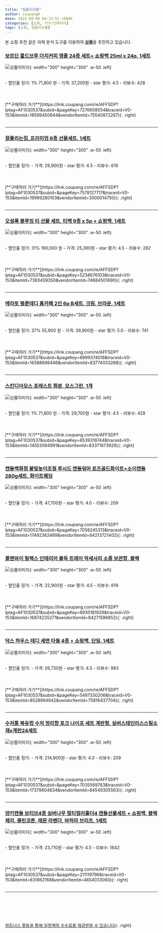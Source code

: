 ```yaml
---
title: "집들이선물"
author: coupang6
date: 2023-09-08 04:33:51 +0800
categories: [쇼핑, 가구/인테리어]
tags: [쇼핑, 집들이선물]
---
```


본 쇼핑 추천 글은 자체 분석 도구를 이용하여 [**상품**](https://link.coupang.com/a/bao1ui)을 추천하고 있습니다.

### [보르딘 콜드브루 더치커피 앰플 24종 세트+ 쇼핑백 25ml x 24p, 1세트](https://link.coupang.com/re/AFFSDP?lptag=AF1030537&subid=&pageKey=7276608054&traceid=V0-153&itemId=18569450844&vendorItemId=75540872267)

![상품이미지](https://thumbnail7.coupangcdn.com/thumbnails/remote/230x230ex/image/retail/images/1170893581062443-373be39d-dce1-4f42-8d42-b143f836491d.jpg){: width="300" height="300" .w-50 .left}


<br>
- 할인율 정가: 1%  71,800   원
- 가격: 37,200원
- star 평가: 4.5
- 리뷰수: 428
<br>
<br>
<br>
<br>
[**구매하러 가기**](https://link.coupang.com/re/AFFSDP?lptag=AF1030537&subid=&pageKey=7276608054&traceid=V0-153&itemId=18569450844&vendorItemId=75540872267){: .right}
<br>
<br>

---

### [잘풀리는집_프리미엄 6종 선물세트, 1세트](https://link.coupang.com/re/AFFSDP?lptag=AF1030537&subid=&pageKey=7578127717&traceid=V0-153&itemId=19999280103&vendorItemId=3000014750)

![상품이미지](https://thumbnail9.coupangcdn.com/thumbnails/remote/230x230ex/image/retail/images/1138037935853280-56d75b7c-ab4d-4c15-8f9a-9e7ee6202cdb.jpg){: width="300" height="300" .w-50 .left}


<br>
- 할인율 정가: 
- 가격: 29,900원
- star 평가: 4.5
- 리뷰수: 619
<br>
<br>
<br>
<br>
[**구매하러 가기**](https://link.coupang.com/re/AFFSDP?lptag=AF1030537&subid=&pageKey=7578127717&traceid=V0-153&itemId=19999280103&vendorItemId=3000014750){: .right}
<br>
<br>

---

### [오설록 블루밍 티 선물 세트, 티백 9종 x 5p + 쇼핑백, 1세트](https://link.coupang.com/re/AFFSDP?lptag=AF1030537&subid=&pageKey=5238676103&traceid=V0-153&itemId=7393459350&vendorItemId=74684501690)

![상품이미지](https://thumbnail7.coupangcdn.com/thumbnails/remote/230x230ex/image/retail/images/4563544087119011-4cfca7e5-0bec-4c48-99d4-2a1af97afcf4.jpg){: width="300" height="300" .w-50 .left}


<br>
- 할인율 정가: 31%  190,000   원
- 가격: 25,390원
- star 평가: 4.5
- 리뷰수: 282
<br>
<br>
<br>
<br>
[**구매하러 가기**](https://link.coupang.com/re/AFFSDP?lptag=AF1030537&subid=&pageKey=5238676103&traceid=V0-153&itemId=7393459350&vendorItemId=74684501690){: .right}
<br>
<br>

---

### [에라토 벌룬테디 홈카페 2인 6p B세트, 크림, 브라운, 1세트](https://link.coupang.com/re/AFFSDP?lptag=AF1030537&subid=&pageKey=6899374018&traceid=V0-153&itemId=16588898446&vendorItemId=83774033288)

![상품이미지](https://thumbnail8.coupangcdn.com/thumbnails/remote/230x230ex/image/retail/images/2962812777549512-899e7a9a-6edc-4913-aa09-0d5f26729b96.jpg){: width="300" height="300" .w-50 .left}


<br>
- 할인율 정가: 37%  55,900   원
- 가격: 39,900원
- star 평가: 5.0
- 리뷰수: 741
<br>
<br>
<br>
<br>
[**구매하러 가기**](https://link.coupang.com/re/AFFSDP?lptag=AF1030537&subid=&pageKey=6899374018&traceid=V0-153&itemId=16588898446&vendorItemId=83774033288){: .right}
<br>
<br>

---

### [스칸디아모스 포레스트 화분, 모스그린, 1개](https://link.coupang.com/re/AFFSDP?lptag=AF1030537&subid=&pageKey=6539319744&traceid=V0-153&itemId=14553094991&vendorItemId=83371673926)

![상품이미지](https://thumbnail10.coupangcdn.com/thumbnails/remote/230x230ex/image/vendor_inventory/30c0/1686c21c1103455a09b5d8eab349dc7038d83bc0df1ffcce098ec146997c.jpg){: width="300" height="300" .w-50 .left}


<br>
- 할인율 정가: 1%  71,800   원
- 가격: 29,700원
- star 평가: 4.5
- 리뷰수: 428
<br>
<br>
<br>
<br>
[**구매하러 가기**](https://link.coupang.com/re/AFFSDP?lptag=AF1030537&subid=&pageKey=6539319744&traceid=V0-153&itemId=14553094991&vendorItemId=83371673926){: .right}
<br>
<br>

---

### [캔들백화점 불빛높이조절 루시드 캔들워머 로즈골드화이트+소이캔들 280g세트, 화이트웨딩](https://link.coupang.com/re/AFFSDP?lptag=AF1030537&subid=&pageKey=7058245313&traceid=V0-153&itemId=17492362469&vendorItemId=84213721402)

![상품이미지](https://thumbnail8.coupangcdn.com/thumbnails/remote/230x230ex/image/retail/images/3001386175675235-5cf376d7-51b2-4ccd-a7fc-d5d2a03351d4.jpg){: width="300" height="300" .w-50 .left}


<br>
- 할인율 정가: 
- 가격: 47,700원
- star 평가: 4.0
- 리뷰수: 209
<br>
<br>
<br>
<br>
[**구매하러 가기**](https://link.coupang.com/re/AFFSDP?lptag=AF1030537&subid=&pageKey=7058245313&traceid=V0-153&itemId=17492362469&vendorItemId=84213721402){: .right}
<br>
<br>

---

### [플랜와이 릴렉스 인테리어 불독 트레이 악세사리 소품 보관함, 블랙](https://link.coupang.com/re/AFFSDP?lptag=AF1030537&subid=&pageKey=6930181929&traceid=V0-153&itemId=16874235271&vendorItemId=84271596852)

![상품이미지](https://thumbnail6.coupangcdn.com/thumbnails/remote/230x230ex/image/vendor_inventory/4964/7798f408331169751bf2b5ea2bc8b9b64b0c3560d116d96ee621bae3cbae.jpg){: width="300" height="300" .w-50 .left}


<br>
- 할인율 정가: 
- 가격: 22,900원
- star 평가: 4.5
- 리뷰수: 619
<br>
<br>
<br>
<br>
[**구매하러 가기**](https://link.coupang.com/re/AFFSDP?lptag=AF1030537&subid=&pageKey=6930181929&traceid=V0-153&itemId=16874235271&vendorItemId=84271596852){: .right}
<br>
<br>

---

### [닥스 하우스 테디 세면 타월 4종 + 쇼핑백, 단일, 1세트](https://link.coupang.com/re/AFFSDP?lptag=AF1030537&subid=&pageKey=5497330206&traceid=V0-153&itemId=8528994942&vendorItemId=75816437704)

![상품이미지](https://thumbnail7.coupangcdn.com/thumbnails/remote/230x230ex/image/rs_quotation_api/cfpbbzs4/032da428a99945dea0cfa19c9d2ba2cb.jpg){: width="300" height="300" .w-50 .left}


<br>
- 할인율 정가: 
- 가격: 26,730원
- star 평가: 4.5
- 리뷰수: 983
<br>
<br>
<br>
<br>
[**구매하러 가기**](https://link.coupang.com/re/AFFSDP?lptag=AF1030537&subid=&pageKey=5497330206&traceid=V0-153&itemId=8528994942&vendorItemId=75816437704){: .right}
<br>
<br>

---

### [수저통 북유럽 수저 정리함 포크 나이프 세트 계란형, 실버스테인리스스틸소재x계란24세트](https://link.coupang.com/re/AFFSDP?lptag=AF1030537&subid=&pageKey=7035569783&traceid=V0-153&itemId=17379604834&vendorItemId=84549305563)

![상품이미지](https://thumbnail8.coupangcdn.com/thumbnails/remote/230x230ex/image/vendor_inventory/6781/1b64bd27e403b7cf63b33d497dc8b2c1333cd33dac93b289480e59061e22.jpg){: width="300" height="300" .w-50 .left}


<br>
- 할인율 정가: 
- 가격: 214,900원
- star 평가: 4.0
- 리뷰수: 209
<br>
<br>
<br>
<br>
[**구매하러 가기**](https://link.coupang.com/re/AFFSDP?lptag=AF1030537&subid=&pageKey=7035569783&traceid=V0-153&itemId=17379604834&vendorItemId=84549305563){: .right}
<br>
<br>

---

### [양키캔들 보티브4종 실버나무 멀티컬러홀더4 캔들선물세트 + 쇼핑백, 블랙체리, 클린코튼, 레몬 라벤더, 바하마 브리츠, 1세트](https://link.coupang.com/re/AFFSDP?lptag=AF1030537&subid=&pageKey=211119796&traceid=V0-153&itemId=631862168&vendorItemId=4654033060)

![상품이미지](https://thumbnail9.coupangcdn.com/thumbnails/remote/230x230ex/image/retail/images/863711723344743-93d33ff1-2ba9-4478-8ab8-902ab65adb2a.jpg){: width="300" height="300" .w-50 .left}


<br>
- 할인율 정가: 
- 가격: 23,710원
- star 평가: 4.5
- 리뷰수: 1642
<br>
<br>
<br>
<br>
[**구매하러 가기**](https://link.coupang.com/re/AFFSDP?lptag=AF1030537&subid=&pageKey=211119796&traceid=V0-153&itemId=631862168&vendorItemId=4654033060){: .right}
<br>
<br>

---
<br><br><br><br><br> [파트너스 활동을 통해 일정액의 수수료를 제공받을 수 있습니다](https://link.coupang.com/a/bao1ui){: .right}